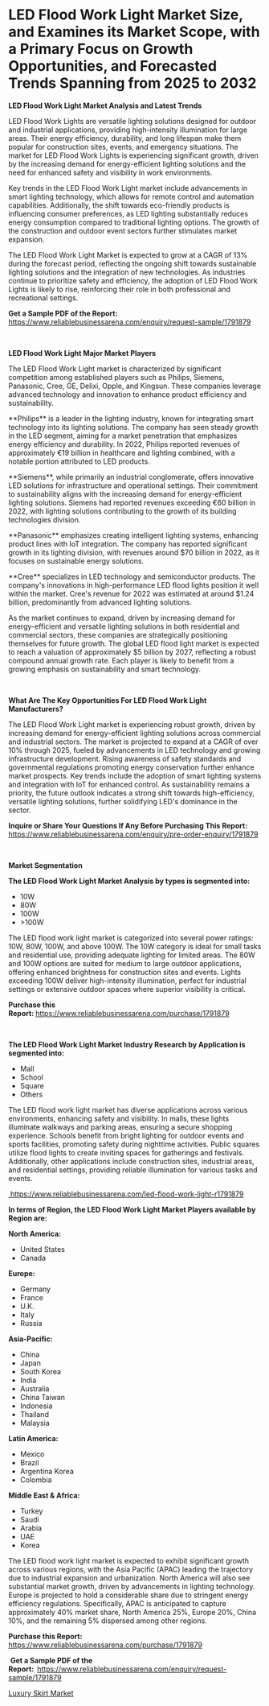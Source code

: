 <p><h1>LED Flood Work Light Market Size, and Examines its Market Scope, with a Primary Focus on Growth Opportunities, and Forecasted Trends Spanning from 2025 to 2032</h1></p><p><strong>LED Flood Work Light Market Analysis and Latest Trends</strong></p>
<p><p>LED Flood Work Lights are versatile lighting solutions designed for outdoor and industrial applications, providing high-intensity illumination for large areas. Their energy efficiency, durability, and long lifespan make them popular for construction sites, events, and emergency situations. The market for LED Flood Work Lights is experiencing significant growth, driven by the increasing demand for energy-efficient lighting solutions and the need for enhanced safety and visibility in work environments.</p><p>Key trends in the LED Flood Work Light market include advancements in smart lighting technology, which allows for remote control and automation capabilities. Additionally, the shift towards eco-friendly products is influencing consumer preferences, as LED lighting substantially reduces energy consumption compared to traditional lighting options. The growth of the construction and outdoor event sectors further stimulates market expansion. </p><p>The LED Flood Work Light Market is expected to grow at a CAGR of 13% during the forecast period, reflecting the ongoing shift towards sustainable lighting solutions and the integration of new technologies. As industries continue to prioritize safety and efficiency, the adoption of LED Flood Work Lights is likely to rise, reinforcing their role in both professional and recreational settings.</p></p>
<p><strong>Get a Sample PDF of the Report:&nbsp;</strong> <a href="https://www.reliablebusinessarena.com/enquiry/request-sample/1791879?utm_campaign=2120&utm_medium=2&utm_source=Github&utm_content=ia&utm_term=09022025&utm_id=led-flood-work-light">https://www.reliablebusinessarena.com/enquiry/request-sample/1791879</a></p>
<p>&nbsp;</p>
<p><strong>LED Flood Work Light Major Market Players</strong></p>
<p><p>The LED Flood Work Light market is characterized by significant competition among established players such as Philips, Siemens, Panasonic, Cree, GE, Delixi, Opple, and Kingsun. These companies leverage advanced technology and innovation to enhance product efficiency and sustainability.</p><p>**Philips** is a leader in the lighting industry, known for integrating smart technology into its lighting solutions. The company has seen steady growth in the LED segment, aiming for a market penetration that emphasizes energy efficiency and durability. In 2022, Philips reported revenues of approximately €19 billion in healthcare and lighting combined, with a notable portion attributed to LED products.</p><p>**Siemens**, while primarily an industrial conglomerate, offers innovative LED solutions for infrastructure and operational settings. Their commitment to sustainability aligns with the increasing demand for energy-efficient lighting solutions. Siemens had reported revenues exceeding €60 billion in 2022, with lighting solutions contributing to the growth of its building technologies division.</p><p>**Panasonic** emphasizes creating intelligent lighting systems, enhancing product lines with IoT integration. The company has reported significant growth in its lighting division, with revenues around $70 billion in 2022, as it focuses on sustainable energy solutions.</p><p>**Cree** specializes in LED technology and semiconductor products. The company's innovations in high-performance LED flood lights position it well within the market. Cree's revenue for 2022 was estimated at around $1.24 billion, predominantly from advanced lighting solutions.</p><p>As the market continues to expand, driven by increasing demand for energy-efficient and versatile lighting solutions in both residential and commercial sectors, these companies are strategically positioning themselves for future growth. The global LED flood light market is expected to reach a valuation of approximately $5 billion by 2027, reflecting a robust compound annual growth rate. Each player is likely to benefit from a growing emphasis on sustainability and smart technology.</p></p>
<p>&nbsp;</p>
<p><strong>What Are The Key Opportunities For LED Flood Work Light Manufacturers?</strong></p>
<p><p>The LED Flood Work Light market is experiencing robust growth, driven by increasing demand for energy-efficient lighting solutions across commercial and industrial sectors. The market is projected to expand at a CAGR of over 10% through 2025, fueled by advancements in LED technology and growing infrastructure development. Rising awareness of safety standards and governmental regulations promoting energy conservation further enhance market prospects. Key trends include the adoption of smart lighting systems and integration with IoT for enhanced control. As sustainability remains a priority, the future outlook indicates a strong shift towards high-efficiency, versatile lighting solutions, further solidifying LED's dominance in the sector.</p></p>
<p><strong>Inquire or Share Your Questions If Any Before Purchasing This Report:</strong> <a href="https://www.reliablebusinessarena.com/enquiry/pre-order-enquiry/1791879?utm_campaign=2120&utm_medium=2&utm_source=Github&utm_content=ia&utm_term=09022025&utm_id=led-flood-work-light">https://www.reliablebusinessarena.com/enquiry/pre-order-enquiry/1791879</a></p>
<p>&nbsp;</p>
<p><strong>Market Segmentation</strong></p>
<p><strong>The LED Flood Work Light Market Analysis by types is segmented into:</strong></p>
<p><ul><li>10W</li><li>80W</li><li>100W</li><li>>100W</li></ul></p>
<p><p>The LED flood work light market is categorized into several power ratings: 10W, 80W, 100W, and above 100W. The 10W category is ideal for small tasks and residential use, providing adequate lighting for limited areas. The 80W and 100W options are suited for medium to large outdoor applications, offering enhanced brightness for construction sites and events. Lights exceeding 100W deliver high-intensity illumination, perfect for industrial settings or extensive outdoor spaces where superior visibility is critical.</p></p>
<p><strong>Purchase this Report:&nbsp;</strong><a href="https://www.reliablebusinessarena.com/purchase/1791879?utm_campaign=2120&utm_medium=2&utm_source=Github&utm_content=ia&utm_term=09022025&utm_id=led-flood-work-light">https://www.reliablebusinessarena.com/purchase/1791879</a></p>
<p>&nbsp;</p>
<p><strong>The LED Flood Work Light Market Industry Research by Application is segmented into:</strong></p>
<p><ul><li>Mall</li><li>School</li><li>Square</li><li>Others</li></ul></p>
<p><p>The LED flood work light market has diverse applications across various environments, enhancing safety and visibility. In malls, these lights illuminate walkways and parking areas, ensuring a secure shopping experience. Schools benefit from bright lighting for outdoor events and sports facilities, promoting safety during nighttime activities. Public squares utilize flood lights to create inviting spaces for gatherings and festivals. Additionally, other applications include construction sites, industrial areas, and residential settings, providing reliable illumination for various tasks and events.</p></p>
<p><a href="https://www.reliablebusinessarena.com/led-flood-work-light-r1791879?utm_campaign=2120&utm_medium=2&utm_source=Github&utm_content=ia&utm_term=09022025&utm_id=led-flood-work-light">&nbsp;https://www.reliablebusinessarena.com/led-flood-work-light-r1791879</a></p>
<p><strong>In terms of Region, the LED Flood Work Light Market Players available by Region are:</strong></p>
<p>
    <p> <strong> North America: </strong>
        <ul>
            <li>United States</li>
            <li>Canada</li>
        </ul>
        </p> 
    <p> <strong> Europe: </strong>
        <ul>
            <li>Germany</li>
            <li>France</li>
            <li>U.K.</li>
            <li>Italy</li>
            <li>Russia</li>
        </ul>
        </p> 
    <p> <strong> Asia-Pacific: </strong>
        <ul>
            <li>China</li>
            <li>Japan</li>
            <li>South Korea</li>
            <li>India</li>
            <li>Australia</li>
            <li>China Taiwan</li>
            <li>Indonesia</li>
            <li>Thailand</li>
            <li>Malaysia</li>
        </ul>
        </p> 
    <p> <strong> Latin America: </strong>
        <ul>
            <li>Mexico</li>
            <li>Brazil</li>
            <li>Argentina Korea</li>
            <li>Colombia</li>
        </ul>
        </p> 
    <p> <strong> Middle East & Africa: </strong>
        <ul>
            <li>Turkey</li>
            <li>Saudi</li>
            <li>Arabia</li>
            <li>UAE</li>
            <li>Korea</li>
        </ul>
    </p>
    </p>
<p><p>The LED flood work light market is expected to exhibit significant growth across various regions, with the Asia Pacific (APAC) leading the trajectory due to industrial expansion and urbanization. North America will also see substantial market growth, driven by advancements in lighting technology. Europe is projected to hold a considerable share due to stringent energy efficiency regulations. Specifically, APAC is anticipated to capture approximately 40% market share, North America 25%, Europe 20%, China 10%, and the remaining 5% dispersed among other regions.</p></p>
<p><strong>Purchase this Report: </strong><a href="https://www.reliablebusinessarena.com/purchase/1791879?utm_campaign=2120&utm_medium=2&utm_source=Github&utm_content=ia&utm_term=09022025&utm_id=led-flood-work-light">https://www.reliablebusinessarena.com/purchase/1791879</a></p>
<p>&nbsp;<strong>Get a Sample PDF of the Report:&nbsp;&nbsp;</strong><a href="https://www.reliablebusinessarena.com/enquiry/request-sample/1791879?utm_campaign=2120&utm_medium=2&utm_source=Github&utm_content=ia&utm_term=09022025&utm_id=led-flood-work-light">https://www.reliablebusinessarena.com/enquiry/request-sample/1791879</a></p>
<p><strong></strong></p>
<p><p><a href="https://github.com/FlorianWolf90/Market-Research-Report-List-1/blob/main/luxury-skirt-market.md?utm_campaign=2120&utm_medium=2&utm_source=Github&utm_content=ia&utm_term=09022025&utm_id=led-flood-work-light">Luxury Skirt Market</a></p></p>
